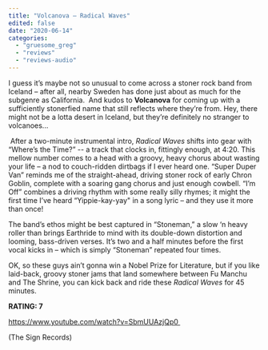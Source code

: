 ```yaml
---
title: "Volcanova – Radical Waves"
edited: false
date: "2020-06-14"
categories:
  - "gruesome_greg"
  - "reviews"
  - "reviews-audio"
---
```


I guess it’s maybe not so unusual to come across a stoner rock band from Iceland – after all, nearby Sweden has done just about as much for the subgenre as California.  And kudos to **Volcanova** for coming up with a sufficiently stonerfied name that still reflects where they’re from. Hey, there might not be a lotta desert in Iceland, but they’re definitely no stranger to volcanoes... 

 After a two-minute instrumental intro, _Radical Waves_ shifts into gear with “Where’s the Time?” -- a track that clocks in, fittingly enough, at 4:20. This mellow number comes to a head with a groovy, heavy chorus about wasting your life – a nod to couch-ridden dirtbags if I ever heard one. “Super Duper Van” reminds me of the straight-ahead, driving stoner rock of early Chron Goblin, complete with a soaring gang chorus and just enough cowbell. “I’m Off” combines a driving rhythm with some really silly rhymes; it might the first time I’ve heard “Yippie-kay-yay" in a song lyric – and they use it more than once! 

The band’s ethos might be best captured in “Stoneman,” a slow ‘n heavy roller than brings Earthride to mind with its double-down distortion and looming, bass-driven verses. It’s two and a half minutes before the first vocal kicks in – which is simply “Stoneman” repeated four times. 

OK, so these guys ain’t gonna win a Nobel Prize for Literature, but if you like laid-back, groovy stoner jams that land somewhere between Fu Manchu and The Shrine, you can kick back and ride these _Radical Waves_ for 45 minutes. 

**RATING: 7** 

https://www.youtube.com/watch?v=SbmUUAzjQp0 

(The Sign Records)
